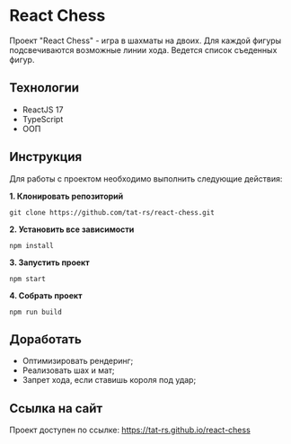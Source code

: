 # React Chess

Проект "React Chess" - игра в шахматы на двоих. Для каждой фигуры подсвечиваются возможные линии хода. Ведется список съеденных фигур.

## Технологии
* ReactJS 17
* TypeScript
* ООП

## Инструкция

Для работы с проектом необходимо выполнить следующие действия:

__1. Клонировать репозиторий__

`git clone https://github.com/tat-rs/react-chess.git`

__2. Установить все зависимости__

`npm install`

__3. Запустить проект__

`npm start`

__4. Собрать проект__

`npm run build`

## Доработать

* Оптимизировать рендеринг;
* Реализовать шах и мат;
* Запрет хода, если ставишь короля под удар;

## Ссылка на сайт

Проект доступен по ссылке: <a href="https://tat-rs.github.io/react-chess" target="_blank" rel="noopener">https://tat-rs.github.io/react-chess</a>
